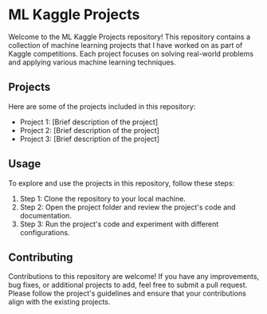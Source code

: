   <h1>ML Kaggle Projects</h1>
  <p>
    Welcome to the ML Kaggle Projects repository! This repository contains a collection of machine learning projects that I have worked on as part of Kaggle competitions. Each project focuses on solving real-world problems and applying various machine learning techniques.
  </p>
  
  <h2>Projects</h2>
  <p>
    Here are some of the projects included in this repository:
  </p>
  <ul>
    <li>Project 1: [Brief description of the project]</li>
    <li>Project 2: [Brief description of the project]</li>
    <li>Project 3: [Brief description of the project]</li>
  </ul>
  
  <h2>Usage</h2>
  <p>
    To explore and use the projects in this repository, follow these steps:
  </p>
  <ol>
    <li>Step 1: Clone the repository to your local machine.</li>
    <li>Step 2: Open the project folder and review the project's code and documentation.</li>
    <li>Step 3: Run the project's code and experiment with different configurations.</li>
  </ol>
  
  <h2>Contributing</h2>
  <p>
    Contributions to this repository are welcome! If you have any improvements, bug fixes, or additional projects to add, feel free to submit a pull request. Please follow the project's guidelines and ensure that your contributions align with the existing projects.
  </p>
